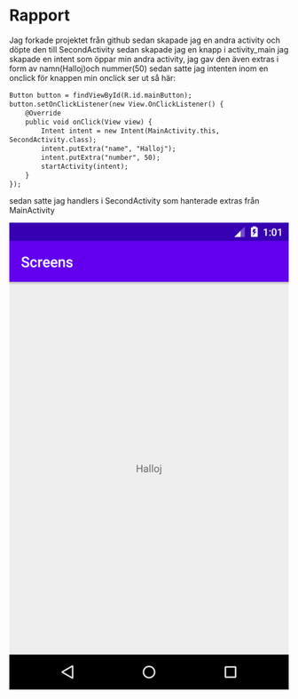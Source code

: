 
# Rapport

Jag forkade projektet från github
sedan skapade jag en andra activity och döpte den till SecondActivity
sedan skapade jag en knapp i activity_main
jag skapade en intent som öppar min andra activity, jag gav den även extras i form av namn(Halloj)och nummer(50)
sedan satte jag intenten inom en onclick för knappen
min onclick ser ut så här:
```
Button button = findViewById(R.id.mainButton);
button.setOnClickListener(new View.OnClickListener() {
    @Override
    public void onClick(View view) {
        Intent intent = new Intent(MainActivity.this, SecondActivity.class);
        intent.putExtra("name", "Halloj");
        intent.putExtra("number", 50);
        startActivity(intent);
    }
});
```
sedan satte jag handlers i SecondActivity som hanterade extras från MainActivity

![](android.png)